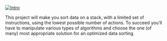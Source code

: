 [![Intro](https://img.shields.io/badge/Cursus-ft_printf-success?style=for-the-badge&logo=42)](https://github.com/sureshk75/42ProjectFiles/blob/main/push_swap.pdf)

This project will make you sort data on a stack, with a limited set of instructions, using the lowest possible number of actions. To succeed you’ll have to manipulate various types of algorithms and choose the one (of many) most appropriate solution for an optimized data sorting.
